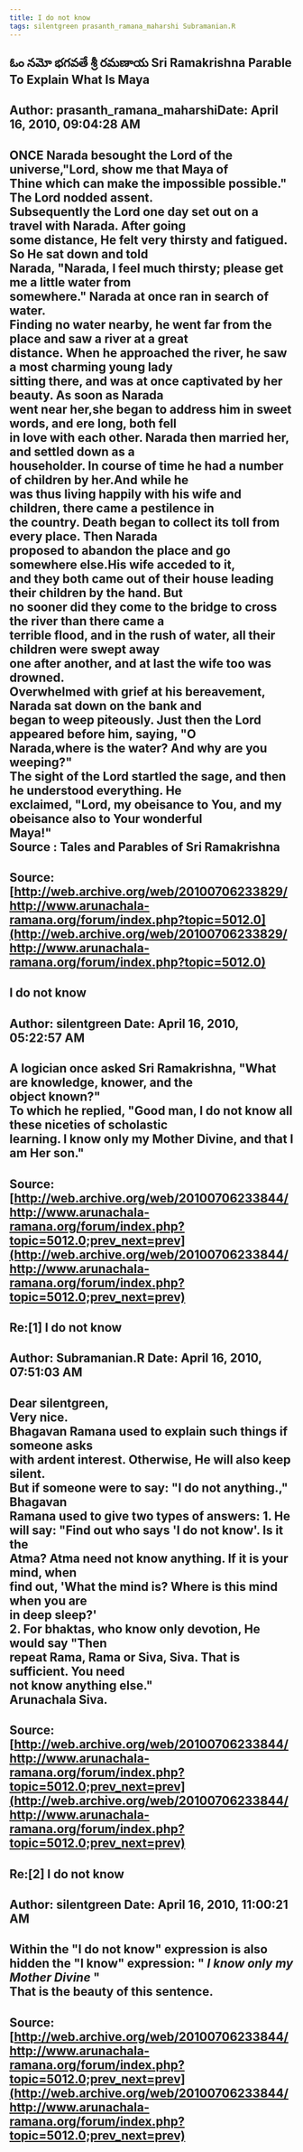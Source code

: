 ```yaml
--- 
title: I do not know   
tags: silentgreen prasanth_ramana_maharshi Subramanian.R  
---  
```

## ఓం నమో భగవతే శ్రీ రమణాయ Sri Ramakrishna Parable To Explain What Is Maya  
Author: prasanth_ramana_maharshiDate: April 16, 2010, 09:04:28 AM  
---  
ONCE Narada besought the Lord of the universe,"Lord, show me that Maya of  
Thine which can make the impossible possible." The Lord nodded assent.  
Subsequently the Lord one day set out on a travel with Narada. After going  
some distance, He felt very thirsty and fatigued. So He sat down and told  
Narada, "Narada, I feel much thirsty; please get me a little water from  
somewhere." Narada at once ran in search of water.   
Finding no water nearby, he went far from the place and saw a river at a great  
distance. When he approached the river, he saw a most charming young lady  
sitting there, and was at once captivated by her beauty. As soon as Narada  
went near her,she began to address him in sweet words, and ere long, both fell  
in love with each other. Narada then married her, and settled down as a  
householder. In course of time he had a number of children by her.And while he  
was thus living happily with his wife and children, there came a pestilence in  
the country. Death began to collect its toll from every place. Then Narada  
proposed to abandon the place and go somewhere else.His wife acceded to it,  
and they both came out of their house leading their children by the hand. But  
no sooner did they come to the bridge to cross the river than there came a  
terrible flood, and in the rush of water, all their children were swept away  
one after another, and at last the wife too was drowned.   
**Overwhelmed with grief at his bereavement, Narada sat down on the bank and  
began to weep piteously. Just then the Lord appeared before him, saying, "O  
Narada,where is the water? And why are you weeping?"   
The sight of the Lord startled the sage, and then he understood everything. He  
exclaimed, "Lord, my obeisance to You, and my obeisance also to Your wonderful  
Maya!"**   
 **Source** : Tales and Parables of Sri Ramakrishna
 ---  
Source:[http://web.archive.org/web/20100706233829/http://www.arunachala-ramana.org/forum/index.php?topic=5012.0](http://web.archive.org/web/20100706233829/http://www.arunachala-ramana.org/forum/index.php?topic=5012.0)   
---  

## I do not know  
Author: silentgreen         Date: April 16, 2010, 05:22:57 AM  
---  
A logician once asked Sri Ramakrishna, "What are knowledge, knower, and the  
object known?"   
To which he replied, "Good man, I do not know all these niceties of scholastic  
learning. I know only my Mother Divine, and that I am Her son."
 ---  
Source:[http://web.archive.org/web/20100706233844/http://www.arunachala-ramana.org/forum/index.php?topic=5012.0;prev_next=prev](http://web.archive.org/web/20100706233844/http://www.arunachala-ramana.org/forum/index.php?topic=5012.0;prev_next=prev)   
---  

## Re:[1] I do not know  
Author: Subramanian.R       Date: April 16, 2010, 07:51:03 AM  
---  
Dear silentgreen,   
Very nice.   
Bhagavan Ramana used to explain such things if someone asks   
with ardent interest. Otherwise, He will also keep silent.   
But if someone were to say: "I do not anything.," Bhagavan   
Ramana used to give two types of answers: 1\. He will say: "Find out who says 'I do not know'. Is it the   
Atma? Atma need not know anything. If it is your mind, when   
find out, 'What the mind is? Where is this mind when you are   
in deep sleep?'   
2. For bhaktas, who know only devotion, He would say "Then   
repeat Rama, Rama or Siva, Siva. That is sufficient. You need   
not know anything else."   
Arunachala Siva.
 ---  
Source:[http://web.archive.org/web/20100706233844/http://www.arunachala-ramana.org/forum/index.php?topic=5012.0;prev_next=prev](http://web.archive.org/web/20100706233844/http://www.arunachala-ramana.org/forum/index.php?topic=5012.0;prev_next=prev)   
---  

## Re:[2] I do not know  
Author: silentgreen         Date: April 16, 2010, 11:00:21 AM  
---  
Within the "I do not know" expression is also hidden the "I know" expression: " _I know only my Mother Divine_ "   
That is the beauty of this sentence.
 ---  
Source:[http://web.archive.org/web/20100706233844/http://www.arunachala-ramana.org/forum/index.php?topic=5012.0;prev_next=prev](http://web.archive.org/web/20100706233844/http://www.arunachala-ramana.org/forum/index.php?topic=5012.0;prev_next=prev)   
---  

